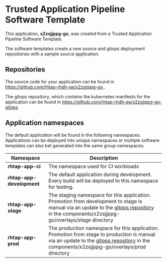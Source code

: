# Trusted Application Pipeline Software Template

This application, **x2zsjjppg-go**, was created from a Trusted Application Pipeline Software Template.

The software templates create a new source and gitops deployment repositories with a sample source application. 

## Repositories

The source code for your application can be found in [https://github.com/rhtap-rhdh-qe/x2zsjjppg-go ](https://github.com/rhtap-rhdh-qe/x2zsjjppg-go ).
 
The gitops repository, which contains the kubernetes manifests for the application can be found in 
[https://github.com/rhtap-rhdh-qe/x2zsjjppg-go-gitops ](https://github.com/rhtap-rhdh-qe/x2zsjjppg-go-gitops ) 

## Application namespaces 

The default application will be found in the following namespaces. Applications can be deployed into unique namespaces or multiple software templates can also bet generated into the same group namespaces.  

|  Namespace   |  Description   |  
| -------- | -------- |
| **rhtap-app-ci** | The namespace used for CI workloads |
| **rhtap-app-development** | The default application during development. Every build will be deployed to this namespace for testing. |
| **rhtap-app-stage** | The staging namespace for this application. Promotion from development to stage is manual via an update to the [gitops repository](https://github.com/rhtap-rhdh-qe/x2zsjjppg-go-gitops ) in the components/x2zsjjppg-go/overlays/stage directory |
| **rhtap-app-prod** | The production namespace for this application. Promotion from stage to production is manual via an update to the [gitops repository](https://github.com/rhtap-rhdh-qe/x2zsjjppg-go-gitops ) in the components/x2zsjjppg-go/overlays/prod directory |